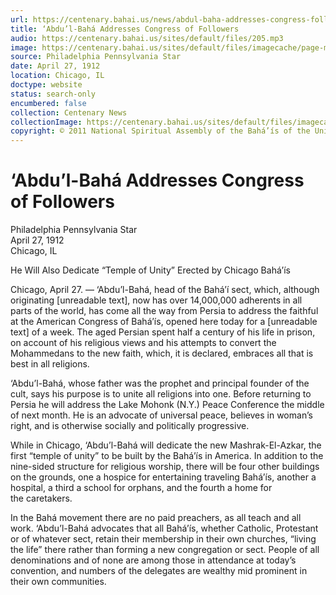 ```yaml
---
url: https://centenary.bahai.us/news/abdul-baha-addresses-congress-followers
title: ‘Abdu’l-Bahá Addresses Congress of Followers
audio: https://centenary.bahai.us/sites/default/files/205.mp3
image: https://centenary.bahai.us/sites/default/files/imagecache/page-main-image/images/press_clippings/04-27-1912%20Philadelphia%20Star%20Abdul%20Baha%20Addresses%20Cngrss%20Fwllrs.png
source: Philadelphia Pennsylvania Star
date: April 27, 1912
location: Chicago, IL
doctype: website
status: search-only
encumbered: false
collection: Centenary News
collectionImage: https://centenary.bahai.us/sites/default/files/imagecache/theme-image/main_image/abdulbaha-overview-small_0.jpg
copyright: © 2011 National Spiritual Assembly of the Bahá’ís of the United States
---
```



# ‘Abdu’l-Bahá Addresses Congress of Followers

Philadelphia Pennsylvania Star  
April 27, 1912  
Chicago, IL  



He Will Also Dedicate “Temple of Unity” Erected by Chicago Bahá’ís

Chicago, April 27. — ‘Abdu’l-Bahá, head of the Bahá’í sect, which, although originating \[unreadable text\], now has over 14,000,000 adherents in all parts of the world, has come all the way from Persia to address the faithful at the American Congress of Bahá’ís, opened here today for a \[unreadable text\] of a week. The aged Persian spent half a century of his life in prison, on account of his religious views and his attempts to convert the Mohammedans to the new faith, which, it is declared, embraces all that is best in all religions.

‘Abdu’l-Bahá, whose father was the prophet and principal founder of the cult, says his purpose is to unite all religions into one. Before returning to Persia he will address the Lake Mohonk (N.Y.) Peace Conference the middle of next month. He is an advocate of universal peace, believes in woman’s right, and is otherwise socially and politically progressive.

While in Chicago, ‘Abdu’l-Bahá will dedicate the new Mashrak-El-Azkar, the first “temple of unity” to be built by the Bahá’ís in America. In addition to the nine-sided structure for religious worship, there will be four other buildings on the grounds, one a hospice for entertaining traveling Bahá’ís, another a hospital, a third a school for orphans, and the fourth a home for the caretakers.

In the Bahá movement there are no paid preachers, as all teach and all work. ‘Abdu’l-Bahá advocates that all Bahá’ís, whether Catholic, Protestant or of whatever sect, retain their membership in their own churches, “living the life” there rather than forming a new congregation or sect. People of all denominations and of none are among those in attendance at today’s convention, and numbers of the delegates are wealthy mid prominent in their own communities.